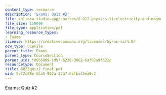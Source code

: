 ```yaml
---
content_type: resource
description: 'Exams: Quiz #2'
file: /ol-ocw-studio-app/courses/8-022-physics-ii-electricity-and-magnetism-fall-2002/9cf2c88e85a5922a32376cfba35ea9c2_8022quiz2_final.pdf
file_size: 119096
file_type: application/pdf
learning_resource_types:
- Exams
license: https://creativecommons.org/licenses/by-nc-sa/4.0/
ocw_type: OCWFile
parent_title: Exams
parent_type: CourseSection
parent_uid: fd665869-1d57-6230-3062-6af02a9fd21c
resourcetype: Document
title: 8022quiz2_final.pdf
uid: 9cf2c88e-85a5-922a-3237-6cfba35ea9c2
---
```

Exams: Quiz #2